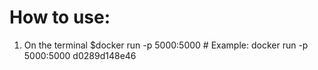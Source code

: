# How to use:

1. On the terminal 
$docker run -p 5000:5000 <imageID>       # Example: docker run -p 5000:5000 d0289d148e46      
  
